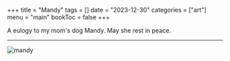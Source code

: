 +++
title = "Mandy"
tags = []
date = "2023-12-30"
categories = ["art"]
menu = "main"
bookToc = false
+++

A eulogy to my mom's dog Mandy. May she rest in peace.

---

![mandy](mandy.webp)
